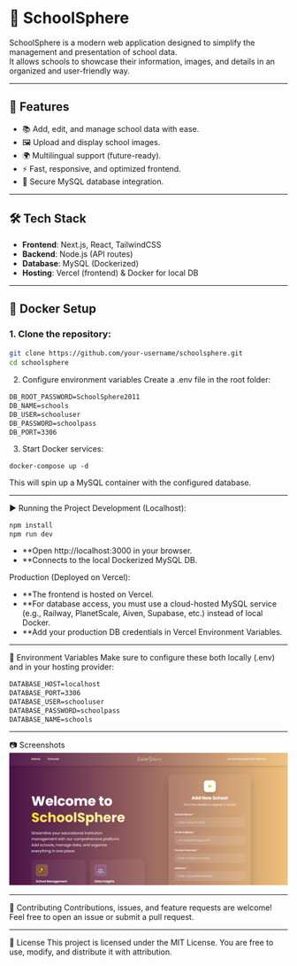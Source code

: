 # 🏫 SchoolSphere

SchoolSphere is a modern web application designed to simplify the management and presentation of school data.  
It allows schools to showcase their information, images, and details in an organized and user-friendly way.  

---

## 🚀 Features
- 📚 Add, edit, and manage school data with ease.  
- 🖼️ Upload and display school images.  
- 🌍 Multilingual support (future-ready).  
- ⚡ Fast, responsive, and optimized frontend.  
- 🔐 Secure MySQL database integration.  

---

## 🛠️ Tech Stack
- **Frontend**: Next.js, React, TailwindCSS  
- **Backend**: Node.js (API routes)  
- **Database**: MySQL (Dockerized)  
- **Hosting**: Vercel (frontend) & Docker for local DB  

---

## 🐳 Docker Setup

### 1. Clone the repository:

```bash
git clone https://github.com/your-username/schoolsphere.git
cd schoolsphere
```

2. Configure environment variables
Create a .env file in the root folder:
```
DB_ROOT_PASSWORD=SchoolSphere2011
DB_NAME=schools
DB_USER=schooluser
DB_PASSWORD=schoolpass
DB_PORT=3306
```

3. Start Docker services:
```
docker-compose up -d
```
This will spin up a MySQL container with the configured database.

---

▶️ Running the Project
Development (Localhost):
```
npm install
npm run dev
```
- **Open http://localhost:3000 in your browser.
- **Connects to the local Dockerized MySQL DB.

Production (Deployed on Vercel):
- **The frontend is hosted on Vercel.
- **For database access, you must use a cloud-hosted MySQL service (e.g., Railway, PlanetScale, Aiven, Supabase, etc.) instead of local Docker.
- **Add your production DB credentials in Vercel Environment Variables.

---

🔑 Environment Variables
Make sure to configure these both locally (.env) and in your hosting provider:
```
DATABASE_HOST=localhost
DATABASE_PORT=3306
DATABASE_USER=schooluser
DATABASE_PASSWORD=schoolpass
DATABASE_NAME=schools
```

---

📷 Screenshots
![Screenshot](/Screenshot.png)

---

🤝 Contributing
Contributions, issues, and feature requests are welcome!
Feel free to open an issue or submit a pull request.

---

📜 License
This project is licensed under the MIT License.
You are free to use, modify, and distribute it with attribution.
